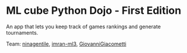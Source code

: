 # ML cube Python Dojo - First Edition

An app that lets you keep track of games rankings and generate tournaments.

Team: [ninagentile](https://github.com/ninagentile), [imran-ml3](https://github.com/imran-ml3), [GiovanniGiacometti](https://github.com/GiovanniGiacometti)
